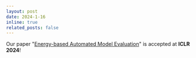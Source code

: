 ```yaml
---
layout: post
date: 2024-1-16
inline: true
related_posts: false
---
```


Our paper "[Energy-based Automated Model Evaluation](https://arxiv.org/pdf/2401.12689)" is accepted at **ICLR 2024**!